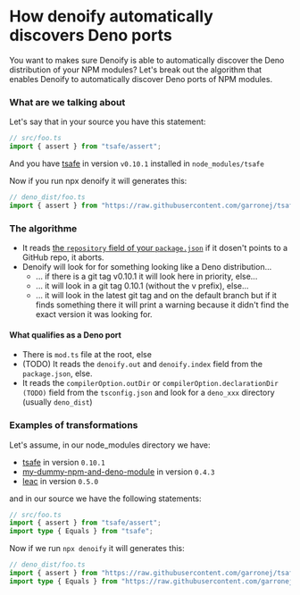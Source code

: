 # How denoify automatically discovers Deno ports

You want to makes sure Denoify is able to automatically discover the Deno distribution of your NPM modules?  Let's break out the algorithm that enables Denoify to automatically discover Deno ports of NPM modules. &#x20;

### What are we talking about

Let's say that in your source you have this statement: &#x20;

```typescript
// src/foo.ts
import { assert } from "tsafe/assert";
```

And you have [tsafe](https://github.com/garronej/tsafe) in version `v0.10.1` installed in `node_modules/tsafe`

Now if you run npx denoify it will generates this: &#x20;

```typescript
// deno_dist/foo.ts
import { assert } from "https://raw.githubusercontent.com/garronej/tsafe/v0.10.1/deno_dist/assert.ts"
```

### The algorithme

* It reads [the `repository` field of your `package.json`](https://github.com/garronej/tsafe/blob/336c288bca8dea5c3448695dd2c93c50b93871fa/package.json#L5-L8) if it dosen't points to a GitHub repo, it aborts.
* Denoify will look for for something looking like a Deno distribution...
  * ... if there is a git tag v0.10.1 it will look here in priority, else...
  * ... it will look in a git tag 0.10.1 (without the v prefix), else...
  * ... it will look in the latest git tag and on the default branch but if it finds something there it will print a warning because it didn't find the exact version it was looking for.

#### What qualifies as a Deno port

* There is `mod.ts` file at the root, else
* (TODO) It reads the `denoify.out` and `denoify.index` field from the `package.json`, else.
* It reads the `compilerOption.outDir` or `compilerOption.declarationDir (TODO)` field from the `tsconfig.json` and look for a `deno_xxx` directory (usually `deno_dist`)

### Examples of transformations

Let's assume, in our node\_modules directory we have:

* &#x20;[tsafe](https://www.npmjs.com/package/tsafe) in version `0.10.1`
* [my-dummy-npm-and-deno-module](https://www.npmjs.com/package/my-dummy-npm-and-deno-module) in version `0.4.3`
* [leac](https://www.npmjs.com/package/leac) in version `0.5.0`



and in our source we have the following statements: &#x20;

```typescript
// src/foo.ts
import { assert } from "tsafe/assert";
import type { Equals } from "tsafe"; 
```

Now if we run `npx denoify` it will generates this: &#x20;

```typescript
// deno_dist/foo.ts
import { assert } from "https://raw.githubusercontent.com/garronej/tsafe/v0.10.1/deno_dist/assert.ts";
import type { Equals } from "https://raw.githubusercontent.com/garronej/tsafe/v0.10.1/deno_dist/mod.ts"
```
